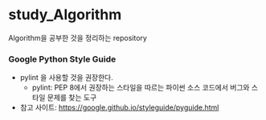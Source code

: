 # study_Algorithm
Algorithm을 공부한 것을 정리하는 repository

### Google Python Style Guide
  - pylint 을 사용할 것을 권장한다.
      -  pylint: PEP 8에서 권장하는 스타일을 따르는 파이썬 소스 코드에서 버그와 스타일 문제를 찾는 도구
  - 참고 사이트: https://google.github.io/styleguide/pyguide.html
